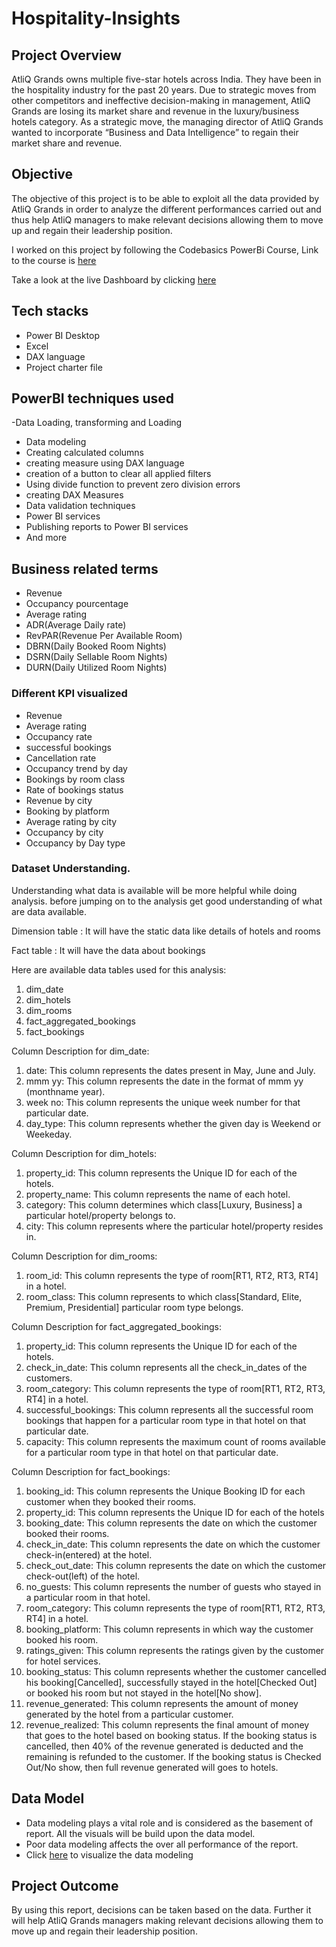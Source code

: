 # Hospitality-Insights

## Project Overview

AtliQ Grands owns multiple five-star hotels across India. They have been in the hospitality industry for the past 20 years. Due to strategic moves from other competitors and ineffective decision-making in management, AtliQ Grands are losing its market share and revenue in the luxury/business hotels category. As a strategic move, the managing director of AtliQ Grands wanted to incorporate “Business and Data Intelligence” to regain their market share and revenue.

## Objective

The objective of this project is to be able to exploit all the data provided by AtliQ Grands in order to analyze the different performances carried out and thus help AtliQ managers to make relevant decisions allowing them to move up and regain their leadership position.

I worked on this project by following the Codebasics PowerBi Course, Link to the course is [here](https://codebasics.io/courses/power-bi-data-analysis-with-end-to-end-project)

Take a look at the live Dashboard by clicking [here](https://app.powerbi.com/view?r=eyJrIjoiMjBkN2RiOWUtYzExNC00OWVmLTk3NTctN2QxMDZmM2RlZDkwIiwidCI6ImM2ZTU0OWIzLTVmNDUtNDAzMi1hYWU5LWQ0MjQ0ZGM1YjJjNCJ9)

## Tech stacks

- Power BI Desktop
- Excel
- DAX language
- Project charter file

## PowerBI techniques used
-Data Loading, transforming and Loading
- Data modeling
- Creating calculated columns
- creating measure using DAX language
- creation of a button to clear all applied filters
- Using divide function to prevent zero division errors
- creating DAX Measures
- Data validation techniques
- Power BI services
- Publishing reports to Power BI services
- And more


## Business related terms

- Revenue
- Occupancy pourcentage
- Average rating
- ADR(Average Daily rate)
- RevPAR(Revenue Per Available Room)
- DBRN(Daily Booked Room Nights)
- DSRN(Daily Sellable Room Nights)
- DURN(Daily Utilized Room Nights)

### Different KPI visualized

- Revenue
- Average rating
- Occupancy rate
- successful bookings
- Cancellation rate
- Occupancy trend by day
- Bookings by room class
- Rate of bookings status
- Revenue by city
- Booking by platform
- Average rating by city
- Occupancy by city
- Occupancy by Day type


### Dataset **Understanding.**

Understanding what data is available will be more helpful while doing analysis. before jumping on to the analysis get good understanding of what are data available.

Dimension table : It will have the static data like details of hotels and rooms

Fact table : It will have the data about bookings  

Here are available data tables used for this analysis:
1. dim_date
2. dim_hotels
3. dim_rooms
4. fact_aggregated_bookings
5. fact_bookings

Column Description for dim_date:
1. date: This column represents the dates present in May, June and July.
2. mmm yy: This column represents the date in the format of mmm yy (monthname year).
3. week no: This column represents the unique week number for that particular date.
4. day_type: This column represents whether the given day is Weekend or Weekeday.

Column Description for dim_hotels:
1. property_id: This column represents the Unique ID for each of the hotels.
2. property_name: This column represents the name of each hotel.
3. category: This column determines which class[Luxury, Business] a particular hotel/property belongs to. 
4. city: This column represents where the particular hotel/property resides in.

Column Description for dim_rooms:
1. room_id: This column represents the type of room[RT1, RT2, RT3, RT4] in a hotel.
2. room_class: This column represents to which class[Standard, Elite, Premium, Presidential] particular room type belongs.

Column Description for fact_aggregated_bookings:
1. property_id: This column represents the Unique ID for each of the hotels.
2. check_in_date: This column represents all the check_in_dates of the customers.
3. room_category: This column represents the type of room[RT1, RT2, RT3, RT4] in a hotel.
4. successful_bookings: This column represents all the successful room bookings that happen for a particular room type in that hotel on that particular date.
5. capacity: This column represents the maximum count of rooms available for a particular room type in that hotel on that particular date.

Column Description for fact_bookings:
1. booking_id: This column represents the Unique Booking ID for each customer when they booked their rooms.
2. property_id: This column represents the Unique ID for each of the hotels
3. booking_date: This column represents the date on which the customer booked their rooms.
4. check_in_date: This column represents the date on which the customer check-in(entered) at the hotel.
5. check_out_date: This column represents the date on which the customer check-out(left) of the hotel.
6. no_guests: This column represents the number of guests who stayed in a particular room in that hotel.
7. room_category: This column represents the type of room[RT1, RT2, RT3, RT4] in a hotel.
8. booking_platform: This column represents in which way the customer booked his room.
9. ratings_given: This column represents the ratings given by the customer for hotel services.
10. booking_status: This column represents whether the customer cancelled his booking[Cancelled], successfully stayed in the hotel[Checked Out] or booked his room but not stayed in the hotel[No show].
11. revenue_generated: This column represents the amount of money generated by the hotel from a particular customer.
12. revenue_realized: This column represents the final amount of money that goes to the hotel based on booking status. If the booking status is cancelled, then 40% of the revenue generated is deducted and the remaining is refunded to the customer. If the booking status is Checked Out/No show, then full revenue generated will goes to hotels.


## Data Model

- Data modeling plays a vital role and is considered as the basement of report. All the visuals will be build upon the data model.
- Poor data modeling affects the over all performance of the report.
- Click [here]() to visualize the data modeling


## Project Outcome

By using this report, decisions can be taken based on the data. Further it will help AtliQ Grands managers making relevant decisions allowing them to move up and regain their leadership position.
